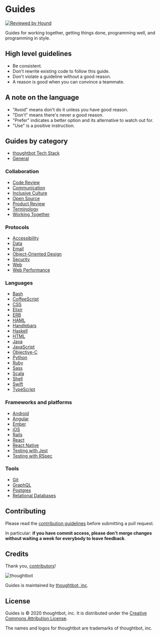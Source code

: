 # Guides

[![Reviewed by Hound](https://img.shields.io/badge/Reviewed_by-Hound-8E64B0.svg)](https://houndci.com)

Guides for working together, getting things done, programming well, and
programming in style.

## High level guidelines

- Be consistent.
- Don't rewrite existing code to follow this guide.
- Don't violate a guideline without a good reason.
- A reason is good when you can convince a teammate.

## A note on the language

- "Avoid" means don't do it unless you have good reason.
- "Don't" means there's never a good reason.
- "Prefer" indicates a better option and its alternative to watch out for.
- "Use" is a positive instruction.

## Guides by category

- [thoughtbot Tech Stack](/tech-stack/)
- [General](/general/)

### Collaboration

- [Code Review](/code-review/)
- [Communication](/communication/)
- [Inclusive Culture](/inclusive-culture/)
- [Open Source](/open-source/)
- [Product Review](/product-review/)
- [Terminology](/terminology/)
- [Working Together](/working-together/)

### Protocols

- [Accessibility](/accessibility/)
- [Data](/data/)
- [Email](/email/)
- [Object-Oriented Design](/object-oriented-design/)
- [Security](/security/)
- [Web](/web/)
- [Web Performance](/web-performance/)

### Languages

- [Bash](/bash/)
- [CoffeeScript](/coffeescript/)
- [CSS](/css/)
- [Elixir](/elixir/)
- [ERB](/erb/)
- [HAML](/haml/)
- [Handlebars](/handlebars/)
- [Haskell](/haskell/)
- [HTML](/html/)
- [Java](/java/)
- [JavaScript](/javascript/)
- [Objective-C](/objective-c/)
- [Python](/python/)
- [Ruby](/ruby/)
- [Sass](/sass/)
- [Scala](/scala/)
- [Shell](/shell/)
- [Swift](/swift/)
- [TypeScript](/typescript/)

### Frameworks and platforms

- [Android](/android/)
- [Angular](/angular/)
- [Ember](/ember/)
- [iOS](/ios/)
- [Rails](/rails/)
- [React](/react/)
- [React Native](/react-native/)
- [Testing with Jest](/testing-jest/)
- [Testing with RSpec](/testing-rspec/)

### Tools

- [Git](/git/)
- [GraphQL](/graphql/)
- [Postgres](/postgres/)
- [Relational Databases](/relational-databases/)

## Contributing

Please read the [contribution guidelines](/CONTRIBUTING.md) before submitting a
pull request.

In particular: **if you have commit access, please don't merge changes without
waiting a week for everybody to leave feedback**.

## Credits

Thank you,
[contributors](https://github.com/thoughtbot/guides/graphs/contributors)!

![thoughtbot](http://presskit.thoughtbot.com/images/thoughtbot-logo-for-readmes.svg)

Guides is maintained by [thoughtbot, inc](https://thoughtbot.com).

## License

Guides is © 2020 thoughtbot, inc. It is distributed under the [Creative Commons
Attribution License](http://creativecommons.org/licenses/by/3.0/).

The names and logos for thoughtbot are trademarks of thoughtbot, inc.
